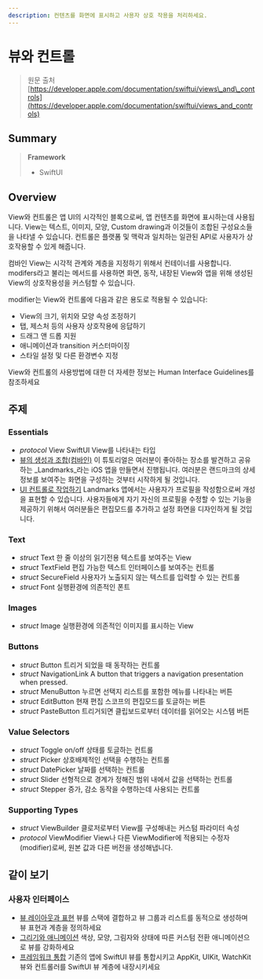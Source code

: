 ```yaml
---
description: 컨텐츠를 화면에 표시하고 사용자 상호 작용을 처리하세요.
---
```


# 뷰와 컨트롤

> 원문 출처  
> [https://developer.apple.com/documentation/swiftui/views\_and\_controls](https://developer.apple.com/documentation/swiftui/views_and_controls)

## Summary

> **Framework**
>
> * SwiftUI

## Overview

View와 컨트롤은 앱 UI의 시각적인 블록으로써, 앱 컨텐츠를 화면에 표시하는데 사용됩니다. View는 텍스트, 이미지, 모양, Custom drawing과 이것들이 조합된 구성요소들을 나타낼 수 있습니다. 컨트롤은 플랫폼 및 맥락과 일치하는 일관된 API로 사용자가 상호작용할 수 있게 해줍니다.

컴바인 View는 시각적 관계와 계층을 지정하기 위해서 컨테이너를 사용합니다. modifers라고 불리는 메서드를 사용하면 화면, 동작, 내장된 View와 앱을 위해 생성된 View의 상호작용성을 커스텀할 수 있습니다.

modifier는 View와 컨트롤에 다음과 같은 용도로 적용될 수 있습니다:

* View의 크기, 위치와 모양 속성 조정하기
* 탭, 제스처 등의 사용자 상호작용에 응답하기
* 드래그 앤 드롭 지원
* 애니메이션과 transition 커스터마이징
* 스타일 설정 및 다른 환경변수 지정

View와 컨트롤의 사용방법에 대한 더 자세한 정보는 Human Interface Guidelines를 참조하세요

## 주제 <a id="topics"></a>

### Essentials

* _protocol_ View SwiftUI View를 나타내는 타입
* [뷰의 생성과 조합\(컴바인\)](https://developer.apple.com/tutorials/swiftui/creating-and-combining-views) 이 튜토리얼은 여러분이 좋아하는 장소를 발견하고 공유하는 _Landmarks_라는 iOS 앱을 만들면서 진행됩니다. 여러분은 랜드마크의 상세정보를 보여주는 화면을 구성하는 것부터 시작하게 될 것입니다.
* [UI 컨트롤로 작업하기](https://developer.apple.com/tutorials/swiftui/working-with-ui-controls) Landmarks 앱에서는 사용자가 프로필을 작성함으로써 개성을 표현할 수 있습니다. 사용자들에게 자기 자신의 프로필을 수정할 수 있는 기능을 제공하기 위해서 여러분들은 편집모드를 추가하고 설정 화면을 디자인하게 될 것입니다.

### Text

* _struct_ Text 한 줄 이상의 읽기전용 텍스트를 보여주는 View
* _struct_ TextField 편집 가능한 텍스트 인터페이스를 보여주는 컨트롤
* _struct_ SecureField 사용자가 노출되지 않는 텍스트를 입력할 수 있는 컨트롤
* _struct_ Font 실행환경에 의존적인 폰트

### Images

* _struct_ Image 실행환경에 의존적인 이미지를 표시하는 View

### Buttons

* _struct_ Button 트리거 되었을 때 동작하는 컨트롤
* _struct_ NavigationLink A button that triggers a navigation presentation when pressed.
* _struct_ MenuButton 누르면 선택지 리스트를 포함한 메뉴를 나타내는 버튼
* _struct_ EditButton 현재 편집 스코프의 편집모드를 토글하는 버튼
* _struct_ PasteButton 트리거되면 클립보드로부터 데이터를 읽어오는 시스템 버튼

### Value Selectors

* _struct_ Toggle on/off 상태를 토글하는 컨트롤
* _struct_ Picker 상호배제적인 선택을 수행하는 컨트롤
* _struct_ DatePicker 날짜를 선택하는 컨트롤
* _struct_ Slider 선형적으로 경계가 정해진 범위 내에서 값을 선택하는 컨트롤
* _struct_ Stepper 증가, 감소 동작을 수행하는데 사용되는 컨트롤

### Supporting Types

* _struct_ ViewBuilder 클로저로부터 View를 구성해내는 커스텀 파라미터 속성
* _protocol_ ViewModifier View나 다른 ViewModifier에 적용되는 수정자\(modifier\)로써, 원본 값과 다른 버전을 생성해냅니다.

## 같이 보기 <a id="see-also"></a>

### 사용자 인터페이스 <a id="user-interface"></a>

* [뷰 레이아웃과 표현](view-layout-and-presentation.md) 뷰를 스택에 결합하고 뷰 그룹과 리스트를 동적으로 생성하며 뷰 표현과 계층을 정의하세요
* [그리기와 애니메이션](drawing-and-animation.md) 색상, 모양, 그림자와 상태에 따른 커스텀 전환 애니메이션으로 뷰를 강화하세요
* [프레임워크 통합](framework-intergration.md) 기존의 앱에 SwiftUI 뷰를 통합시키고 AppKit, UIKit, WatchKit 뷰와 컨트롤러를 SwiftUI 뷰 계층에 내장시키세요

